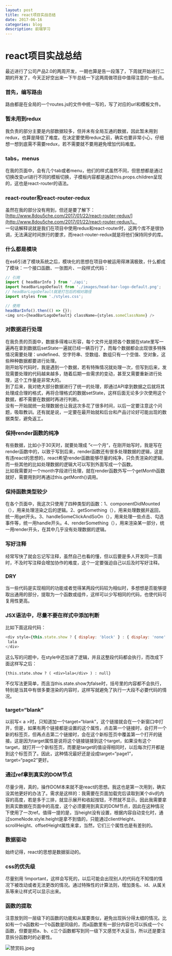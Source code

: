 ```yaml
---
layout: post
title: react项目实战总结
date: 2017-06-16
categories: blog
description: 前端学习
---
```


# react项目实战总结          
最近进行了公司产品2.0的两周开发，一期也算是告一段落了，下周就开始进行二期的开发了，今天正好空出来一下午总结一下这两周做项目中值得注意的一些点。          

### 首先，编写路由          
路由都是在全局的一个routes.js的文件中统一写的，写了对应的url和模板文件。          

### 暂未用到redux          
我负责的部分主要是内部数据较多，但并未有全局互通的数据，因此暂未用到redux，也算是降低了难度。在决定要使用redux之前，确实也要非常小心，仔细想一想到底需不需要redux，若不需要就不要用避免增加代码难度。          

### tabs，menus          
在我的页面中，会有几个tab或者menu，他们的样式虽然不同，但思想都是通过切换改变url进行不同的模板切换，子模板内容都是通过this.props.children呈现的，这也是react-router的语法。          

### react-router和react-router-redux          
虽然在我的部分没有用到，但还是要了解下：[http://www.8dou5che.com/2017/01/22/react-router-redux/](http://www.8dou5che.com/2017/01/22/react-router-redux/)。          
一句话解释说就是我们在项目中使用redux和react-router时，这两个库不是很协调，无法满足时间旅行的要求，而react-router-redux就是将他们保持同步的库。          

### 什么都是模块          
在es6引进了模块系统之后，模块化的思想在项目中被运用得淋漓极致，什么都成了模块：一个接口函数、一张图片、一段样式代码：          

``` javascript
// 引用
import { headBarInfo } from './api';
import headBarLogoDefault from './images/head-bar-logo-default.png';
// headBarLogoDefault就是打包后的相对路径
import styles from './styles.css';

// 使用
headBarInfo().then(() => {});
<img src={headBarLogoDefault} className={styles.someClassName} />
```

### 对数据进行处理          
在我负责的页面中，数据多得难以形容，每个文件光是把各个数据在state里写一遍再在拿到数据后setState一遍就已经一辆百行了，而每个数据都会出现很多特殊情况需要处理：undefined、空字符串、空数组、数组只有一个空值、空对象，这些种种数据都要进行处理。          
刚开始写代码时，我是遇到一个数据，若有特殊情况就处理一次，但写到后来，发现需要处理的代码越来越多，随着后期一些需求的变动，甚至又需要重新进行处理，这个工作量是非常大的。          
到了后来，我对绝大部分数据进行了统一的处理，即通过API拿到数据之后就将其处理成合理的格式，再将合理格式的数据setState，这样后面无论多少次使用这个数据，都不需要在数据时再进行判断。          
没有一开始就统一处理数据也让我这次多花了很多时间，以后一定要注意这个问题，吸取教训。还有就是说，一定要在最开始就和后台和产品讨论好可能出现的数据类型，避免返工。          

### 保持render函数的纯净          
有些数据，比如小于30天时，就要处理成 ”<一个月“，在刚开始写时，我是写在render函数中的，以致于写到后来，render函数还有很多处理数据的逻辑，这是有违react的思想的，react希望render函数能够尽量的纯净，只负责渲染的逻辑，而一些其他的比如处理数据的逻辑大可以写到外面写成一个函数。          
比如我需要对一个month字段进行处理，就在render函数外写一个getMonth函数就好，需要用到时再通过this.getMonth()调用。          

### 保持函数类型较少          
在各个页面中，我这次只使用了四种类型的函数：1、componentDidMounted（），用来处理渲染之后的逻辑。2、getSomething（），用来处理数据并返回，统一用get开头。3、handleSomeClickAndSoOn（），用来处理一些点击、勾选事件等，统一用handle开头。4、renderSomething（），用来渲染某一部分，统一用render开头，在其中几乎没有处理数据的逻辑。          

### 写好注释          
经常写快了就会忘记写注释，虽然自己也看的懂，但以后要是多人开发同一页面时，不及时写注释会增加协作的难度，这个一定要强迫自己以后及时写好注释。          

### DRY          
当一些代码是实现相同的功能或者觉得某两段代码较为相似时，多想想是否能够提取出通用的部分，提取为一个函数或组件，这样可以少写相同的代码，也使代码可复用性更高。          

### JSX语法中，尽量不要在样式中添加判断          
比如下面这段代码：          

``` javascript
<div style={this.state.show ? { display: 'block' } : { display: 'none' }}>
 lala
</div>
```
这么写的问题中，在style中还加进了逻辑，并且这整段代码都会执行，而改成下面这样写之后：          

```
{this.state.show ? ( <div>lala</div> ) : null}
```
不仅写法更简单，而且当this.state.show为false时，括号里的内容都不会执行，特别是当其中有很多要渲染的内容时，这样写就避免了执行一大段不必要代码的情况。          

### target=“blank”          
以前写< a >时，只知道加一个target=“blank”，这个链接就会在一个新窗口中打开，但是，如果有两个链接都是设置的这个属性，点击第一个链接时，会打开一个新的标签页，但再点击第二个链接时，会在这个新标签页中覆盖第一个打开的链接。这是因为target属性是说将这个链接链接到这个target，如果没有这个target，就打开一个新标签页，而要是target的值设得相同时，以后每次打开都是到这个标签页了。因此，这种情况最好还是设成target=“page1”，target=“page2”更好。          

### 通过ref拿到真实的DOM节点          
尽量少用，真的，操作DOM本来就不是react的思想。我这也是第一次用到，确实没其他更好的办法了。需求是这样的：我需要在页面加载完后读取到某个div的内容的高度，若是多于三排，就显示展开和收起按钮，不然就不显示。因此我需要拿到真实数据在页面中的高度，这个必须要用到真实的DOM节点，因此在这种情况下使用了一次ref。值得一提的是，当height没有设置，根据内容自动变化时，通过someNode.style.height是拿不到值的，只能通过clientHeight、scrollHeight、offsetHeight属性来拿，当然，它们三个属性也是有差别的。          

### 数据驱动          
始终记得，react的思想是数据驱动的。          

### css的优先级          
尽量别用 !important，这样会写死的，以后可能会出现别人的代码在不知情的情况下被改动或者无法更改的情况。通过特殊性的计算法则，增加类名、id、从属关系等来让样式可以显示出来。          

### 函数的提取          
注意放到同一层级下的函数的功能和从属要类似，避免出现拆分得太细的情况。比如有一个a函数和一个b函数是同级的，而a函数里有一部分内容也可以拆成一个c函数，但要是把a、b、c三个函数都写到同一级下又感觉不太妥当，所以还是要注意拆分函数时的必要性。          

![赞赏码.jpeg](https://upload-images.jianshu.io/upload_images/3001083-f65814d1f594b39c.jpeg?imageMogr2/auto-orient/strip%7CimageView2/2/w/1240)     

